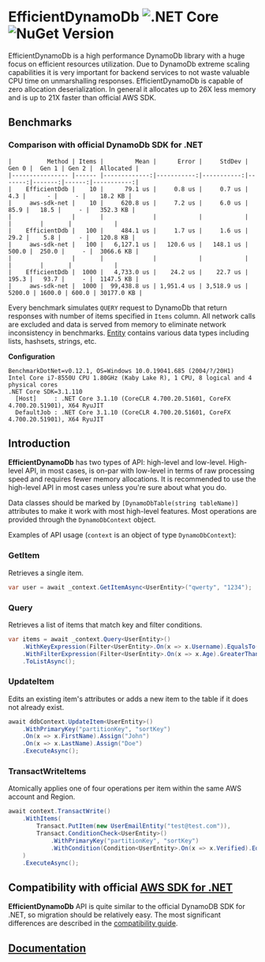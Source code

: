 # EfficientDynamoDb ![.NET Core](https://github.com/AllocZero/EfficientDynamoDb/workflows/Build/badge.svg) ![NuGet Version](https://img.shields.io/nuget/v/EfficientDynamoDb)
EfficientDynamoDb is a high performance DynamoDb library with a huge focus on efficient resources utilization. Due to DynamoDb extreme scaling capabilities it is very important for backend services to not waste valuable CPU time on unmarshalling responses. EfficientDynamoDb is capable of zero allocation deserialization. In general it allocates up to 26X less memory and is up to 21X faster than official AWS SDK.

## Benchmarks

### Comparison with official DynamoDb SDK for .NET

 ```
|          Method | Items |         Mean |      Error |     StdDev |  Gen 0 |  Gen 1 | Gen 2 |  Allocated |
|---------------- |------ |-------------:|-----------:|-----------:|-------:|-------:|------:|-----------:|
|    EfficientDdb |    10 |      79.1 us |     0.8 us |     0.7 us |    4.3 |      - |     - |    18.2 KB |
|     aws-sdk-net |    10 |     620.8 us |     7.2 us |     6.0 us |   85.9 |   18.5 |     - |   352.3 KB |
|                 |       |              |            |            |        |        |       |            |
|    EfficientDdb |   100 |     484.1 us |     1.7 us |     1.6 us |   29.2 |    5.8 |     - |   120.8 KB |
|     aws-sdk-net |   100 |   6,127.1 us |   120.6 us |   148.1 us |  500.0 |  250.0 |     - |  3066.6 KB |
|                 |       |              |            |            |        |        |       |            |
|    EfficientDdb |  1000 |   4,733.0 us |    24.2 us |    22.7 us |  195.3 |   93.7 |     - |  1147.5 KB |
|     aws-sdk-net |  1000 |  99,438.8 us | 1,951.4 us | 3,518.9 us | 5200.0 | 1600.0 | 600.0 | 30177.0 KB |
 ```
 Every benchmark simulates `QUERY` request to DynamoDb that return responses with number of items specified in `Items` column. All network calls are excluded and data is served from memory to eliminate network inconsistency in benchmarks. [Entity](https://github.com/AllocZero/EfficientDynamoDb/blob/42d6ed914ae37be0c2ef6e4cba1334c7a27cade8/src/Benchmarks/AwsDdbSdk/Entities/MixedEntity.cs) contains various data types including lists, hashsets, strings, etc.
 
 **Configuration**
```
BenchmarkDotNet=v0.12.1, OS=Windows 10.0.19041.685 (2004/?/20H1)
Intel Core i7-8550U CPU 1.80GHz (Kaby Lake R), 1 CPU, 8 logical and 4 physical cores
.NET Core SDK=3.1.110
  [Host]     : .NET Core 3.1.10 (CoreCLR 4.700.20.51601, CoreFX 4.700.20.51901), X64 RyuJIT
  DefaultJob : .NET Core 3.1.10 (CoreCLR 4.700.20.51601, CoreFX 4.700.20.51901), X64 RyuJIT
```

## Introduction

**EfficientDynamoDb** has two types of API: high-level and low-level.
High-level API, in most cases, is on-par with low-level in terms of raw processing speed and requires fewer memory allocations.
It is recommended to use the high-level API in most cases unless you're sure about what you do.

Data classes should be marked by `[DynamoDbTable(string tableName)]` attributes to make it work with most high-level features.
Most operations are provided through the `DynamoDbContext` object.

Examples of API usage (`context` is an object of type `DynamoDbContext`):

### GetItem
Retrieves a single item.

```csharp
var user = await _context.GetItemAsync<UserEntity>("qwerty", "1234");
```

### Query

Retrieves a list of items that match key and filter conditions.

```csharp
var items = await _context.Query<UserEntity>()
    .WithKeyExpression(Filter<UserEntity>.On(x => x.Username).EqualsTo("qwerty"))
    .WithFilterExpression(Filter<UserEntity>.On(x => x.Age).GreaterThanOrEqualsTo(18))
    .ToListAsync();
```

### UpdateItem
Edits an existing item's attributes or adds a new item to the table if it does not already exist.

```csharp
await ddbContext.UpdateItem<UserEntity>()
    .WithPrimaryKey("partitionKey", "sortKey")
    .On(x => x.FirstName).Assign("John")
    .On(x => x.LastName).Assign("Doe")
    .ExecuteAsync();
```

### TransactWriteItems

Atomically applies one of four operations per item within the same AWS account and Region.

```csharp
await context.TransactWrite()
    .WithItems(
        Transact.PutItem(new UserEmailEntity("test@test.com")),
        Transact.ConditionCheck<UserEntity>()
            .WithPrimaryKey("partitionKey", "sortKey")
            .WithCondition(Condition<UserEntity>.On(x => x.Verified).EqualsTo(false))
    )
    .ExecuteAsync();
```

## Compatibility with official [AWS SDK for .NET](https://github.com/aws/aws-sdk-net)

**EfficientDynamoDb** API is quite similar to the official DynamoDB SDK for .NET, so migration should be relatively easy.
The most significant differences are described in the [compatibility guide](https://alloczero.github.io/EfficientDynamoDb/docs/dev-guide/sdk-compatibility).

## [Documentation](https://alloczero.github.io/EfficientDynamoDb/docs/dev-guide/setup)
